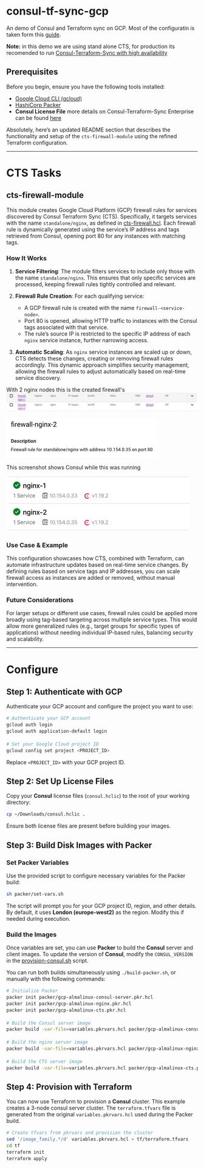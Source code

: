 # consul-tf-sync-gcp
An demo of Consul and Terraform sync on GCP. Most of the configuratin is taken form this [guide](https://developer.hashicorp.com/consul/tutorials/network-automation/consul-terraform-sync). 

**Note:** in this demo we are using stand alone CTS, for production its recomended to run [Consul-Terraform-Sync with high availability](https://developer.hashicorp.com/consul/docs/nia/usage/run-ha)

## Prerequisites

Before you begin, ensure you have the following tools installed:

- [Google Cloud CLI (gcloud)](https://cloud.google.com/sdk/docs/install)
- [HashiCorp Packer](https://developer.hashicorp.com/packer/tutorials/docker-get-started/get-started-install-cli)
- **Consul License File** more details on Consul-Terraform-Sync Enterprise can be found [here](https://developer.hashicorp.com/consul/docs/nia/enterprise)

Absolutely, here’s an updated README section that describes the functionality and setup of the `cts-firewall-module` using the refined Terraform configuration.

---

# CTS Tasks

## cts-firewall-module

This module creates Google Cloud Platform (GCP) firewall rules for services discovered by Consul Terraform Sync (CTS). Specifically, it targets services with the name `standalone/nginx`, as defined in [cts-firewall.hcl](./packer/configs/cts-firewall.hcl). Each firewall rule is dynamically generated using the service’s IP address and tags retrieved from Consul, opening port 80 for any instances with matching tags. 

### How It Works

1. **Service Filtering**: The module filters services to include only those with the name `standalone/nginx`. This ensures that only specific services are processed, keeping firewall rules tightly controlled and relevant.

2. **Firewall Rule Creation**: For each qualifying service:
   - A GCP firewall rule is created with the name `firewall-<service-node>`.
   - Port 80 is opened, allowing HTTP traffic to instances with the Consul tags associated with that service.
   - The rule’s source IP is restricted to the specific IP address of each `nginx` service instance, further narrowing access.
   
3. **Automatic Scaling**: As `nginx` service instances are scaled up or down, CTS detects these changes, creating or removing firewall rules accordingly. This dynamic approach simplifies security management, allowing the firewall rules to adjust automatically based on real-time service discovery.

With 2 nginx nodes this is the created firewall's
![firewalls](./docs/firewalls.png)

![firewalls](./docs/firewall.png)

This screenshot shows Consul while this was running

![consul](./docs/consul-nodes.png)

### Use Case & Example

This configuration showcases how CTS, combined with Terraform, can automate infrastructure updates based on real-time service changes. By defining rules based on service tags and IP addresses, you can scale firewall access as instances are added or removed, without manual intervention.

### Future Considerations

For larger setups or different use cases, firewall rules could be applied more broadly using tag-based targeting across multiple service types. This would allow more generalized rules (e.g., target groups for specific types of applications) without needing individual IP-based rules, balancing security and scalability.

---

# Configure

## Step 1: Authenticate with GCP

Authenticate your GCP account and configure the project you want to use:

```bash
# Authenticate your GCP account
gcloud auth login
gcloud auth application-default login

# Set your Google Cloud project ID
gcloud config set project <PROJECT_ID>
```

Replace `<PROJECT_ID>` with your GCP project ID.

## Step 2: Set Up License Files

Copy your **Consul** license files (`consul.hclic`) to the root of your working directory:

```bash
cp ~/Downloads/consul.hclic .
```

Ensure both license files are present before building your images.

## Step 3: Build Disk Images with Packer
### Set Packer Variables

Use the provided script to configure necessary variables for the Packer build:

```bash
sh packer/set-vars.sh
```

The script will prompt you for your GCP project ID, region, and other details. By default, it uses **London (europe-west2)** as the region. Modify this if needed during execution.

### Build the Images

Once variables are set, you can use **Packer** to build the **Consul** server and client images. To update the version of **Consul**, modify the `CONSUL_VERSION` in the [provision-consul.sh](./packer/scripts/provision-consul.sh) script.

You can run both builds simultaneously using `./build-packer.sh`, or manually with the following commands:

```bash
# Initialize Packer
packer init packer/gcp-almalinux-consul-server.pkr.hcl
packer init packer/gcp-almalinux-nginx.pkr.hcl
packer init packer/gcp-almalinux-cts.pkr.hcl

# Build the Consul server image
packer build -var-file=variables.pkrvars.hcl packer/gcp-almalinux-consul-server.pkr.hcl

# Build the nginx server image
packer build -var-file=variables.pkrvars.hcl packer/gcp-almalinux-nginx.pkr.hcl

# Build the CTS server image
packer build -var-file=variables.pkrvars.hcl packer/gcp-almalinux-cts.pkr.hcl
```

## Step 4: Provision with Terraform

You can now use Terraform to provision a **Consul** cluster. This example creates a 3-node consul server cluster. The `terraform.tfvars` file is generated from the original `variables.pkrvars.hcl` used during the Packer build.

```bash
# Create tfvars from pkrvars and provision the cluster
sed '/image_family.*/d' variables.pkrvars.hcl > tf/terraform.tfvars
cd tf
terraform init
terraform apply
```
